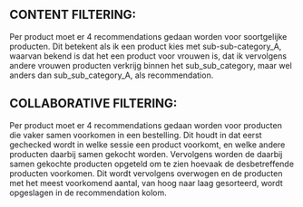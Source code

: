 
## CONTENT FILTERING:
Per product moet er 4 recommendations gedaan worden voor soortgelijke producten.
  Dit betekent als ik een product kies met sub-sub-category_A, waarvan bekend is dat het een product voor vrouwen is,
  dat ik vervolgens andere vrouwen producten verkrijg binnen het sub_sub_category, maar wel anders dan sub_sub_category_A, als recommendation.

## COLLABORATIVE FILTERING:
Per product moet er 4 recommendations gedaan worden voor producten die vaker samen voorkomen in een bestelling.
  Dit houdt in dat eerst gechecked wordt in welke sessie een product voorkomt, en welke andere producten daarbij samen
  gekocht worden. Vervolgens worden de daarbij samen gekochte producten opgeteld om te zien hoevaak de desbetreffende producten
  voorkomen. Dit wordt vervolgens overwogen en de producten met het meest voorkomend aantal, van hoog naar laag gesorteerd,
  wordt opgeslagen in de recommendation kolom.

